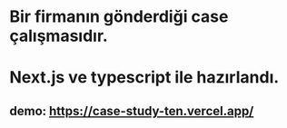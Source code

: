 # Bir firmanın gönderdiği case çalışmasıdır. 
# Next.js ve typescript ile hazırlandı.
## demo: https://case-study-ten.vercel.app/
